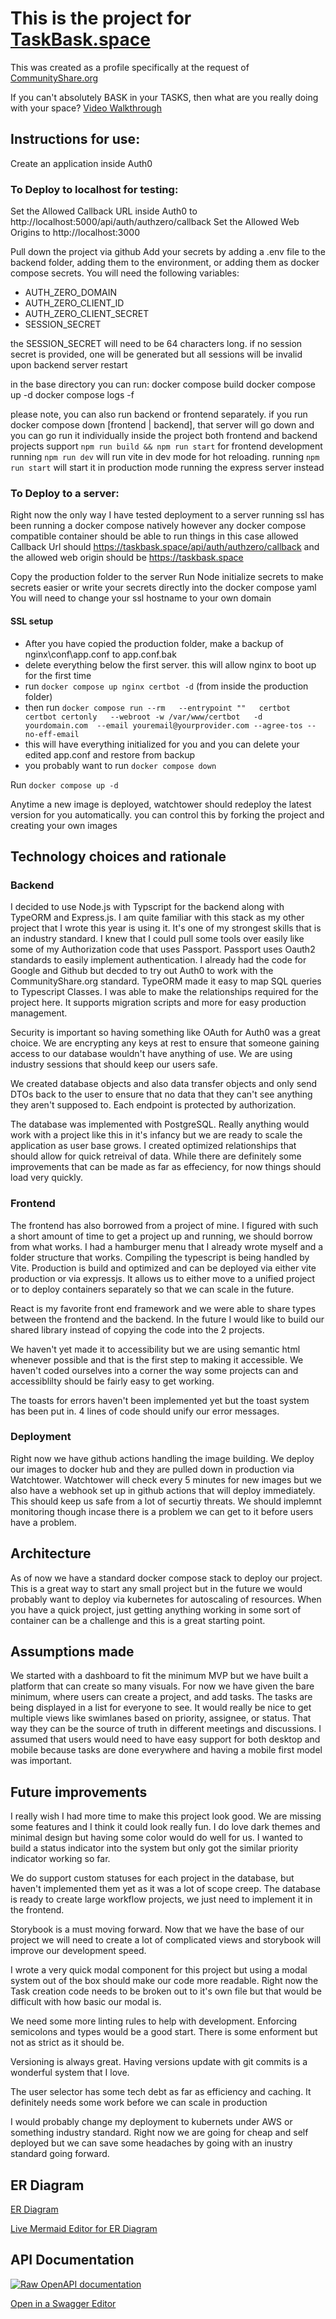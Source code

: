 # This is the project for [TaskBask.space](https://taskbask.space/)
This was created as a profile specifically at the request of [CommunityShare.org](https://www.communityshare.org/)

If you can't absolutely BASK in your TASKS, then what are you really doing with your space?
[Video Walkthrough](https://drive.google.com/file/d/1qDZhJ6RRUQ_bpxKkQl-hPqi_Z9AKk7i3/view?usp=drive_link)

## Instructions for use:
Create an application inside Auth0

### To Deploy to localhost for testing:
Set the Allowed Callback URL inside Auth0 to http://localhost:5000/api/auth/authzero/callback
Set the Allowed Web Origins to http://localhost:3000

Pull down the project via github
Add your secrets by adding a .env file to the backend folder, adding them to the environment, or adding them as docker compose secrets.  You will need the following variables:
- AUTH_ZERO_DOMAIN
- AUTH_ZERO_CLIENT_ID
- AUTH_ZERO_CLIENT_SECRET
- SESSION_SECRET

the SESSION_SECRET will need to be 64 characters long.  if no session secret is provided, one will be generated but all sessions will be invalid upon backend server restart

in the base directory you can run:
docker compose build
docker compose up -d
docker compose logs -f

please note, you can also run backend or frontend separately.  if you run docker compose down [frontend | backend], that server will go down and you can go run it individually inside the project
both frontend and backend projects support `npm run build && npm run start`
for frontend development running `npm run dev` will run vite in dev mode for hot reloading.  running `npm run start` will start it in production mode running the express server instead


### To Deploy to a server:
Right now the only way I have tested deployment to a server running ssl has been running a docker compose natively however any docker compose compatible container should be able to run things
in this case allowed Callback Url should https://taskbask.space/api/auth/authzero/callback
and the allowed web origin should be https://taskbask.space

Copy the production folder to the server
Run Node initialize secrets to make secrets easier or write your secrets directly into the docker compose yaml
You will need to change your ssl hostname to your own domain

#### SSL setup
- After you have copied the production folder, make a backup of nginx\conf\app.conf to app.conf.bak
- delete everything below the first server.  this will allow nginx to boot up for the first time
- run `docker compose up nginx certbot -d` (from inside the production folder)
- then run `docker compose run --rm   --entrypoint ""   certbot certbot certonly   --webroot -w /var/www/certbot   -d yourdomain.com  --email youremail@yourprovider.com --agree-tos --no-eff-email`
- this will have everything initialized for you and you can delete your edited app.conf and restore from backup
- you probably want to run `docker compose down`


Run `docker compose up -d`

Anytime a new image is deployed, watchtower should redeploy the latest version for you automatically.  you can control this by forking the project and creating your own images

## Technology choices and rationale

### Backend
I decided to use Node.js with Typscript for the backend along with TypeORM and Express.js.  I am quite familiar with this stack as my other project that I wrote this year is using it.  It's one of my strongest skills that is an industry standard.  I knew that I could pull some tools over easily like some of my Authorization code that uses Passport.  Passport uses Oauth2 standards to easily implement authentication.  I already had the code for Google and Github but decded to try out Auth0 to work with the CommunityShare.org standard.  TypeORM made it easy to map SQL queries to Typescript Classes.  I was able to make the relationships required for the project here.  It supports migration scripts and more for easy production management.

Security is important so having something like OAuth for Auth0 was a great choice.  We are encrypting any keys at rest to ensure that someone gaining access to our database wouldn't have anything of use.  We are using industry sessions that should keep our users safe.

We created database objects and also data transfer objects and only send DTOs back to the user to ensure that no data that they can't see anything they aren't supposed to.  Each endpoint is protected by authorization.

The database was implemented with PostgreSQL.  Really anything would work with a project like this in it's infancy but we are ready to scale the application as user base grows.  I created optimized relationships that should allow for quick retreival of data.  While there are definitely some improvements that can be made as far as effeciency, for now things should load very quickly.

### Frontend
The frontend has also borrowed from a project of mine.  I figured with such a short amount of time to get a project up and running, we should borrow from what works.  I had a hamburger menu that I already wrote myself and a folder structure that works.  Compiling the typescript is being handled by Vite.  Production is build and optimized and can be deployed via either vite production or via expressjs.  It allows us to either move to a unified project or to deploy containers separately so that we can scale in the future. 

React is my favorite front end framework and we were able to share types between the frontend and the backend.  In the future I would like to build our shared library instead of copying the code into the 2 projects.

We haven't yet made it to accessibility but we are using semantic html whenever possible and that is the first step to making it accessible.  We haven't coded ourselves into a corner the way some projects can and accessiblilty should be fairly easy to get working.

The toasts for errors haven't been implemented yet but the toast system has been put in.  4 lines of code should unify our error messages.

### Deployment
Right now we have github actions handling the image building.  We deploy our images to docker hub and they are pulled down in production via Watchtower.  Watchtower will check every 5 minutes for new images but we also have a webhook set up in github actions that will deploy immediately.  This should keep us safe from a lot of securtiy threats.  We should implemnt monitoring though incase there is a problem we can get to it before users have a problem.

## Architecture
As of now we have a standard docker compose stack to deploy our project.  This is a great way to start any small project but in the future we would probably want to deploy via kubernetes for autoscaling of resources.  When you have a quick project, just getting anything working in some sort of container can be a challenge and this is a great starting point.

## Assumptions made
We started with a dashboard to fit the minimum MVP but we have built a platform that can create so many visuals.  For now we have given the bare minimum, where users can create a project, and add tasks.  The tasks are being displayed in a list for everyone to see.  It would really be nice to get multiple views like swimlanes based on priority, assignee, or status.  That way they can be the source of truth in different meetings and discussions.  I assumed that users would need to have easy support for both desktop and mobile because tasks are done everywhere and having a mobile first model was important.

## Future improvements
I really wish I had more time to make this project look good.  We are missing some features and I think it could look really fun.  I do love dark themes and minimal design but having some color would do well for us.  I wanted to build a status indicator into the system but only got the similar priority indicator working so far.

We do support custom statuses for each project in the database, but haven't implemented them yet as it was a lot of scope creep.  The database is ready to create large workflow projects, we just need to implement it in the frontend.

Storybook is a must moving forward.  Now that we have the base of our project we will need to create a lot of complicated views and storybook will improve our development speed.

I wrote a very quick modal component for this project but using a modal system out of the box should make our code more readable.  Right now the Task creation code needs to be broken out to it's own file but that would be difficult with how basic our modal is.

We need some more linting rules to help with development.  Enforcing semicolons and types would be a good start.  There is some enforment but not as strict as it should be.

Versioning is always great.  Having versions update with git commits is a wonderful system that I love.

The user selector has some tech debt as far as efficiency and caching.  It definitely needs some work before we can scale in production

I would probably change my deployment to kubernets under AWS or something industry standard.  Right now we are going for cheap and self deployed but we can save some headaches by going with an inustry standard going forward.

## ER Diagram
[ER Diagram](./documentation/mermaid-diagram.png)

[Live Mermaid Editor for ER Diagram](https://mermaid.live/edit#pako:eNqtVm1P4kAQ_iubTUwkqYb3Qr8Z6Ck5RQ_hvFxImqUdYZV2e9tdo1L_-223tFQoSu5M4MPsPPPsPDPTaVfYZR5gCwPvUzLnxJ8GCImZIyPgEYrjkxO2SmxBoscIWWiKSRTReQDgUA8d39pjNJxcXlam-NNAlwMR4Dmzlz2hIWcP4Iry6LVTh_bObntnffvDyAwfCSJUToeTbCLK0kidmmBk345Hg974oDR88GeqMAsaHpDJdg33kSS4HYZ3HKvEQkhKhVK_m--p_US4uyAcESkWzitwlrBM8WQ4-DGxDbSEANVbrTSfDTogPihU4q3Vq4bu3jYGfEKXa5CiSEEGGgz79q8MK-BZIKXpni7BCakrJAdH8iSsSPkQsWCW4xJrC5CrcF2IojF7hGBX3g1nT9QDvr6a-qBa6IfiFWXzSMSuT4ZewfeWVzXv8CeFLZaqUy3T70HkchoKuiPri3LczPGeXLVdmMNv-zV0qllyNBCI8byeR0doEtA_EiIrPzjecBqapILSwUJPlCC5lZ-TIMpj9T0fB-epbOSnz-rBmpXCd83RiOKO05CSKdbAzTrYZcrqKKhYFobhH6bAk-AkvS5PBALpK02UcSpeFOTy-i6-svuDyVV8MTi_iCejc3s4Rsce3BO5FCj1VcrkvF_R-5R_1YAW19n_9StbhLtuXRzOdAOu74b2KFbqx9ej-OfAvrNHm6qkx5UsLh_sPXO9vnFrOlNFTpj8U7BWjg0859TDluASDOwDV1tSmVirnmKxAPUM4GSle4Q_JjkkMSEJfjPmZ2GcyfkCW_dkGSkrLe76pZ2fcgjUA9FjMhDYqjXbTc2CrRV-xlbTPDXNdrteN816vdbuGPgFWycKdWo2u41Wt9aodlrdRufNwK_63tpptauAjUa1YbZrrW7LwOBRwfhV-tGgvx3e_gK4hLQc)

## API Documentation

[![Raw OpenAPI documentation](https://img.shields.io/badge/OpenAPI-Spec-blue)](./docs/openapi.yaml)

[Open in a Swagger Editor](https://editor.swagger.io/?url=https://raw.githubusercontent.com/oconnecp/taskbask-space/blob/main/documentation/openapi.yaml)
